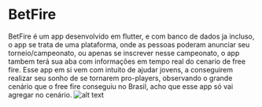 # BetFire
BetFire é um app desenvolvido em flutter, e com banco de dados ja incluso, o app se trata de uma plataforma, onde as pessoas poderam anunciar seu torneio/campeonato, ou apenas se inscrever nesse campeonato, o app tambem terá sua aba com informações em tempo real do cenario de free fire. Esse app em si vem com intuito de ajudar jovens, a conseguirem realizar seu sonho de se tornarem pro-players, observando o grande cenário que o free fire conseguiu no Brasil, acho que esse app só vai agregar no cenário.
![alt text](https://drive.google.com/file/d/1f7JlFAnWwCsfDqUh4kEJGNUSE2HatwMB/view)

